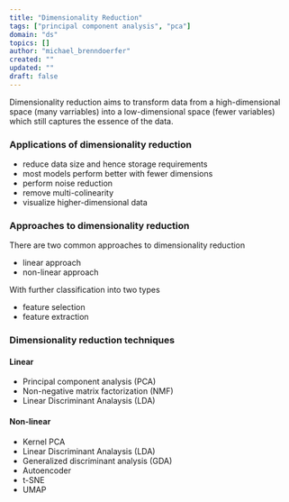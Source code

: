 ```yaml
---
title: "Dimensionality Reduction"
tags: ["principal component analysis", "pca"]
domain: "ds"
topics: []
author: "michael_brenndoerfer"
created: ""
updated: ""
draft: false
---
```


Dimensionality reduction aims to transform data from a high-dimensional space (many varriables) into a low-dimensional space (fewer variables) which still captures the essence of the data.

### Applications of dimensionality reduction

- reduce data size and hence storage requirements
- most models perform better with fewer dimensions
- perform noise reduction
- remove multi-colinearity
- visualize higher-dimensional data

### Approaches to dimensionality reduction

There are two common approaches to dimensionality reduction

- linear approach
- non-linear approach

With further classification into two types

- feature selection
- feature extraction

### Dimensionality reduction techniques

#### Linear

- Principal component analysis (PCA)
- Non-negative matrix factorization (NMF)
- Linear Discriminant Analaysis (LDA)

#### Non-linear

- Kernel PCA
- Linear Discriminant Analaysis (LDA)
- Generalized discriminant analysis (GDA)
- Autoencoder
- t-SNE
- UMAP
